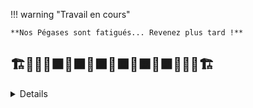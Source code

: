 

!!! warning "Travail en cours"

    
    
    **Nos Pégases sont fatigués... Revenez plus tard !**


## 🏗️👷‍♂️🚧🟧🚧🟧🚧🟧🚧🟧🚧🟧🚧🟧🚧👷‍♂️🏗️

<details>

# 🏛️ Labo : Entrer dans le Hall of GitFame

## **Bienvenue, digne élu·e.**

Voici **OlympGit**, le lieu de repos éternel des Immortels de Git.  
Si tu maîtrises l’art de créer des branches, fusionner et résoudre les conflits, ton nom sera gravé tout en haut — pour toujours.

Ta tâche est d’ajouter ton nom au Hall of GitFame — **en haut de la liste** — comme toutes les légendes avant toi.

Mais prends garde : **Seuls les plus forts survivent à la fusion**.
Et **seuls les sages** 🧙‍♂️ le font via une **Pull Request**.

---

## 📦 Structure du projet

Le dépôt en question contient :

- `main` — branche de base neutre (ne pas modifier)
- `olympus` — la branche sacrée où sont inscrits les Immortels
- `HALL_OF_GITFAME.md` — le fichier où ton nom vivra ou mourra

---

## 🧭 Ta quête

### 1. Cloner le dépôt

Comme d’habitude, commence par cloner le dépôt.

??? hint "Astuce"

    ``` bash
    git clone git@github.com:
    cd hall-of-gitfame
    ```

---

### 2. Passer sur la branche OlympGit

Bascule de la branche `main` à la branche `olympgit`.

??? hint "Astuce"

    ``` bash
    git checkout olympgit
    git pull origin olympgit
    ```

---

### 3. Créer ta branche personnelle depuis `olympgit`

Crée ta branche sous le nom add-your-name. Ex : add-linus-torvalds.

??? hint "Astuce"

    ``` bash
    git checkout -b add-<your-name>
    ```

---

### 4. T’inscrire au Hall

Modifie `HALL_OF_GITFAME.md` et insère ton nom en haut de la liste :

!!! warning  "Attention"

    Ajoute ton nom EN HAUT de la liste des Immortels !

``` diff

## 🧙 Immortals of Git

+- 🛡️ Your legendary name
 - 🧝‍♀️ Ada Lovelace
 - 🧙‍♂️ Linus Torvalds

```

!!! warning "Attention"

    Ajoute toujours ton nom en haut de la liste. Sinon, un challenger pourrait venir tenter de te voler ta place !

---

### 5. Valider tes changements

Maintenant que tu as ajouté ton nom, validons le changement sur ta branche.

??? hint "Astuce"

    ``` bash
    git add HALL_OF_GITFAME.md
    git commit -m "feat: add Your Name to Hall of GitFame"
    ```

---

### 6. Pousser ta branche vers GitHub

Maintenant que tes changements sont faits en local, il faut les envoyer sur la branche distante.

??? hint "Astuce"

    ``` bash
    git push origin add-your-name
    ```

---

### 7. Créer une Pull Request (l’Épreuve finale)


C’est le moment de créer une PR (pull request) sur GitHub.

??? hint "Astuce"

    - Va sur GitHub :

    - Tu verras un message : ➕ « Compare & Pull Request » → Clique dessus.

    - Mets la base branch sur olympgit

    - La compare branch doit être ta branche add-your-name

    - Ajoute un message comme :

            ```
            🏛️ Feat: Add [Your Name] to the Hall of GitFame

            Adding my humble name to the top of the Immortals list.
            Ready to resolve conflicts and claim my place.
            ```

    - Soumets la Pull Request


---

### 8. Résoudre le conflit de fusion (⚔️ Le duel Git)

Si ta Pull Request ne peut pas être fusionnée automatiquement :

1. Clique sur **Resolve conflicts** sur GitHub.
2. Tu verras quelque chose comme :

``` diff
+<<<<<< HEAD
- 🛡️ Hercules
=======
- 🛡️ Your Legendary Name
+>>>>>> add-your-name
```

3. *Modifie manuellement le conflit* pour garder tous les noms :

```
- 🛡️ Your Legendary Name
- 🛡️ Hercules
```

4. Clique sur Mark as resolved

5. Commit la fusion

---

### 9. Revue d’équipe et approbation (Le Conseil de Sagesse)

Avant que ta PR puisse être fusionnée dans olympgit, ton chef d’équipe, mentor ou pair doit :

- 👁️ Revoir tes changements

- 💬 Laisser des commentaires si quelque chose doit être amélioré

- ✅ Approuver ta Pull Request

> ❗ Ne fusionne pas ta propre PR sauf autorisation explicite de ton formateur ou chef d’équipe.

Si des changements sont demandés :

- Fais les modifications requises dans ta branche

- Pousse‑les à nouveau (git push origin add-your-name)

- Ta PR se mettra à jour automatiquement

---

### 10. Fusionner la Pull Request (après approbation)

Une fois que ta PR est :

- ✅ Approuvée par ton ou tes réviseur(s)

- ✅ Sans conflits

Alors, et seulement alors :

- Clique sur Squash and Merge

- Confirme le message de commit final (ou personnalise‑le)

---

## Conclusion

🎉 Ton nom est maintenant inscrit parmi les Immortels !

### 🧠 Ce que tu as appris

- Partir d’une branche d’équipe partagée

- Faire des changements isolés dans une branche personnelle

- Committer et pousser vers le dépôt distant

- Ouvrir et décrire une Pull Request

- Résoudre des conflits de fusion sur GitHub

- Fusionner des changements dans une branche d’équipe partagée

🎉 Tu sais maintenant utiliser les branches et les Pull Requests pour collaborer comme un pro !

Avant de conclure notre parcours Git, jetons un œil à [l’extension Git dans Visual Studio Code](./git_as_extension.md).

!!! note "Note pour les devs"

    Utiliser une branche factice pour les apprenants solo

    * Pré-créer une branche appelée, par exemple, add-training-dummy à partir de olympgit.

    * Dans cette branche, modifiez HALL_OF_GITFAME.md et ajoutez :

        ```
        - 🛡️ Training Dummy
        ```

    * Poussez cette branche vers GitHub, mais ne la fusionnez PAS.

    Dans les instructions, demandez à l’apprenant :

    * De partir de olympgit

    * D’ajouter son propre nom en haut

    * D’ouvrir une Pull Request pour fusionner dans olympgit

    * Ensuite, en tant qu’instructeur, fusionnez la PR factice avant lui.

        * Lorsqu’il tentera de fusionner sa propre PR, GitHub indiquera :
            ⚠️ « This branch has conflicts that must be resolved »

    🎯 C’est le moment pédagogique : l’apprenant doit corriger le conflit dans l’éditeur web ou en local.


</details>